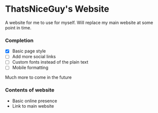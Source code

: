 # ThatsNiceGuy's Website
A website for me to use for myself. Will replace my main website at some point in time.

### Completion
- [x] Basic page style
- [ ] Add more social links
- [ ] Custom fonts instead of the plain text
- [ ] Mobile formatting

Much more to come in the future

### Contents of website
- Basic online presence
- Link to main website
